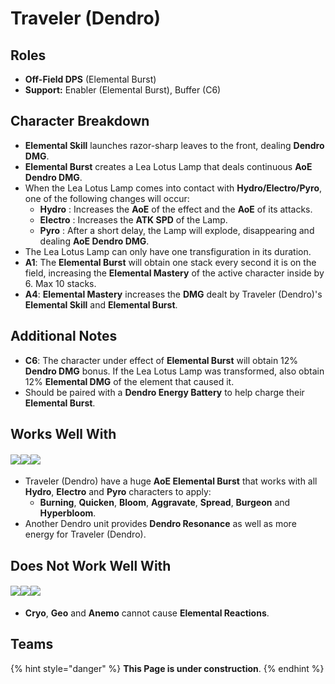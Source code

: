 # Traveler (Dendro)

## Roles

* **Off-Field DPS** (Elemental Burst)
* **Support:** Enabler (Elemental Burst), Buffer (C6)

## **Character Breakdown**

* **Elemental Skill** launches razor-sharp leaves to the front, dealing **Dendro DMG**.
* **Elemental Burst** creates a Lea Lotus Lamp that deals continuous **AoE Dendro DMG**.
* When the Lea Lotus Lamp comes into contact with **Hydro/Electro/Pyro**, one of the following changes will occur:
  * **Hydro** : Increases the **AoE** of the effect and the **AoE** of its attacks.
  * **Electro** : Increases the **ATK SPD** of the Lamp.
  * **Pyro** : After a short delay, the Lamp will explode, disappearing and dealing **AoE Dendro DMG**.
* The Lea Lotus Lamp can only have one transfiguration in its duration.
* **A1**: The **Elemental Burst** will obtain one stack every second it is on the field, increasing the **Elemental Mastery** of the active character inside by 6. Max 10 stacks.
* **A4**: **Elemental Mastery** increases the **DMG** dealt by Traveler (Dendro)'s **Elemental Skill** and **Elemental Burst**.

## **Additional Notes**

* **C6**: The character under effect of **Elemental Burst** will obtain 12% **Dendro DMG** bonus. If the Lea Lotus Lamp was transformed, also obtain 12% **Elemental DMG** of the element that caused it.
* Should be paired with a **Dendro Energy Battery** to help charge their **Elemental Burst**.

## **Works Well With**

#### ![](../../.gitbook/assets/element\_electro.webp)![](../../.gitbook/assets/element\_hydro.webp)![](../../.gitbook/assets/element\_pyro.webp)

* Traveler (Dendro) have a huge **AoE Elemental Burst** that works with all **Hydro**, **Electro** and **Pyro** characters to apply:
  * **Burning**, **Quicken**, **Bloom**, **Aggravate**, **Spread**, **Burgeon** and **Hyperbloom**.
* Another Dendro unit provides **Dendro Resonance** as well as more energy for Traveler (Dendro).

## **Does Not Work Well With**

#### ![](../../.gitbook/assets/element\_anemo.webp)![](../../.gitbook/assets/element\_geo.webp)![](../../.gitbook/assets/element\_cryo.webp)

* **Cryo**, **Geo** and **Anemo** cannot cause **Elemental Reactions**.

## **Teams**

{% hint style="danger" %}
**This Page is under construction**.
{% endhint %}
